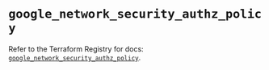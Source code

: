 # `google_network_security_authz_policy`

Refer to the Terraform Registry for docs: [`google_network_security_authz_policy`](https://registry.terraform.io/providers/hashicorp/google-beta/6.19.0/docs/resources/google_network_security_authz_policy).
